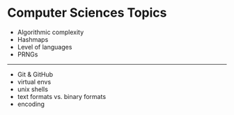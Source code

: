 # Computer Sciences Topics

* Algorithmic complexity
* Hashmaps
* Level of languages
* PRNGs

---

* Git & GitHub
* virtual envs
* unix shells
* text formats vs. binary formats
* encoding
